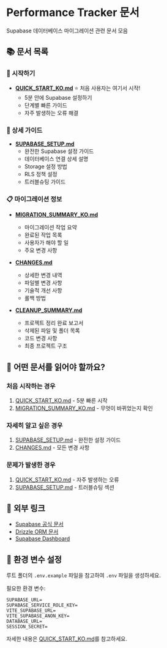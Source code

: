 # Performance Tracker 문서

Supabase 데이터베이스 마이그레이션 관련 문서 모음

## 📚 문서 목록

### 🚀 시작하기
- **[QUICK_START_KO.md](QUICK_START_KO.md)** ⭐ 처음 사용자는 여기서 시작!
  - 5분 안에 Supabase 설정하기
  - 단계별 빠른 가이드
  - 자주 발생하는 오류 해결

### 📖 상세 가이드
- **[SUPABASE_SETUP.md](SUPABASE_SETUP.md)**
  - 완전한 Supabase 설정 가이드
  - 데이터베이스 연결 상세 설명
  - Storage 설정 방법
  - RLS 정책 설정
  - 트러블슈팅 가이드

### 📋 마이그레이션 정보
- **[MIGRATION_SUMMARY_KO.md](MIGRATION_SUMMARY_KO.md)**
  - 마이그레이션 작업 요약
  - 완료된 작업 목록
  - 사용자가 해야 할 일
  - 주요 변경 사항

- **[CHANGES.md](CHANGES.md)**
  - 상세한 변경 내역
  - 파일별 변경 사항
  - 기술적 개선 사항
  - 롤백 방법

- **[CLEANUP_SUMMARY.md](CLEANUP_SUMMARY.md)**
  - 프로젝트 정리 완료 보고서
  - 삭제된 파일 및 폴더 목록
  - 코드 변경 사항
  - 최종 프로젝트 구조

## 🎯 어떤 문서를 읽어야 할까요?

### 처음 시작하는 경우
1. [QUICK_START_KO.md](QUICK_START_KO.md) - 5분 빠른 시작
2. [MIGRATION_SUMMARY_KO.md](MIGRATION_SUMMARY_KO.md) - 무엇이 바뀌었는지 확인

### 자세히 알고 싶은 경우
1. [SUPABASE_SETUP.md](SUPABASE_SETUP.md) - 완전한 설정 가이드
2. [CHANGES.md](CHANGES.md) - 모든 변경 사항

### 문제가 발생한 경우
1. [QUICK_START_KO.md](QUICK_START_KO.md) - 자주 발생하는 오류
2. [SUPABASE_SETUP.md](SUPABASE_SETUP.md) - 트러블슈팅 섹션

## 🔗 외부 링크

- [Supabase 공식 문서](https://supabase.com/docs)
- [Drizzle ORM 문서](https://orm.drizzle.team)
- [Supabase Dashboard](https://supabase.com/dashboard)

## 📝 환경 변수 설정

루트 폴더의 `.env.example` 파일을 참고하여 `.env` 파일을 생성하세요.

필요한 환경 변수:
```env
SUPABASE_URL=
SUPABASE_SERVICE_ROLE_KEY=
VITE_SUPABASE_URL=
VITE_SUPABASE_ANON_KEY=
DATABASE_URL=
SESSION_SECRET=
```

자세한 내용은 [QUICK_START_KO.md](QUICK_START_KO.md)를 참고하세요.
